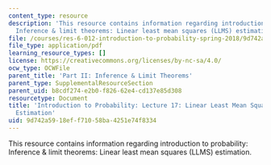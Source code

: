 ```yaml
---
content_type: resource
description: 'This resource contains information regarding introduction to probability:
  Inference & limit theorems: Linear least mean squares (LLMS) estimation.'
file: /courses/res-6-012-introduction-to-probability-spring-2018/9d742a5918eff71058ba4251e74f8334_MITRES_6_012S18_L17.pdf
file_type: application/pdf
learning_resource_types: []
license: https://creativecommons.org/licenses/by-nc-sa/4.0/
ocw_type: OCWFile
parent_title: 'Part II: Inference & Limit Theorems'
parent_type: SupplementalResourceSection
parent_uid: b8cdf274-e2b0-f826-62e4-cd137e85d308
resourcetype: Document
title: 'Introduction to Probability: Lecture 17: Linear Least Mean Squares (LLMS)
  Estimation'
uid: 9d742a59-18ef-f710-58ba-4251e74f8334
---
```

This resource contains information regarding introduction to probability: Inference & limit theorems: Linear least mean squares (LLMS) estimation.
